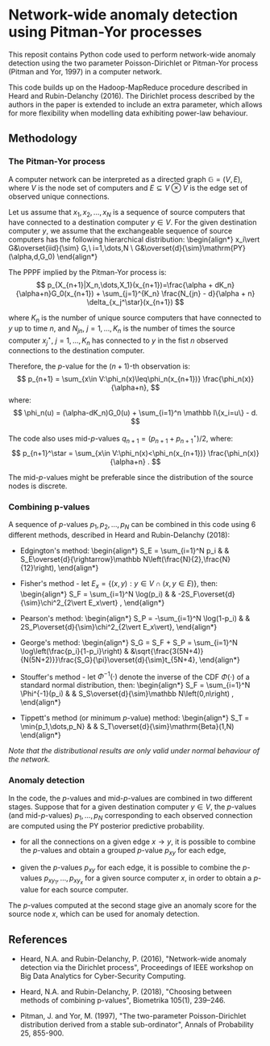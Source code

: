 # Network-wide anomaly detection using Pitman-Yor processes

This reposit contains Python code used to perform network-wide anomaly detection using the two parameter Poisson-Dirichlet or Pitman-Yor process (Pitman and Yor, 1997) in a computer network. 

This code builds up on the Hadoop-MapReduce procedure described in Heard and Rubin-Delanchy (2016). The Dirichlet process described by the authors in the paper is extended to include an extra parameter, which allows for more flexibility when modelling data exhibiting power-law behaviour.

## Methodology

### The Pitman-Yor process

A computer network can be interpreted as a directed graph $\mathbb{G}=(V,E)$, where $V$ is the node set of computers and $E\subseteq V\otimes V$ is the edge set of observed unique connections. 

Let us assume that $x_1,x_2,\dots,x_N$ is a sequence of source computers that have connected to a destination computer $y\in V$. For the given destination computer $y$, we assume that the exchangeable sequence of source computers has the following hierarchical distribution:
\begin{align*}
 x_i\vert G&\overset{iid}{\sim} G,\ i=1,\dots,N \\
 G&\overset{d}{\sim}\mathrm{PY}(\alpha,d,G_0)
\end{align*}

The PPPF implied by the Pitman-Yor process is:
$$ p_{X_{n+1}|X_n,\dots,X_1}(x_{n+1})=\frac{\alpha + dK_n}{\alpha+n}G_0(x_{n+1}) + \sum_{j=1}^{K_n} \frac{N_{jn} - d}{\alpha + n} \delta_{x_j^\star}(x_{n+1}) $$

where $K_n$ is the number of unique source computers that have connected to $y$ up to time $n$, and $N_{jn},\ j=1,\dots,K_n$ is the number of times the source computer $x_j^\star,\ j=1,\dots,K_n$ has connected to $y$ in the fist $n$ observed connections to the destination computer. 

Therefore, the $p$-value for the $(n+1)$-th observation is: 
$$ p_{n+1} = \sum_{x\in V:\phi_n(x)\leq\phi_n(x_{n+1})} \frac{\phi_n(x)}{\alpha+n}, $$
where:
$$ \phi_n(u) = (\alpha-dK_n)G_0(u) + \sum_{i=1}^n \mathbb I\{x_i=u\} - d. $$

The code also uses mid-$p$-values $q_{n+1}=(p_{n+1}+p_{n+1}^\star)/2$, where:
$$ p_{n+1}^\star = \sum_{x\in V:\phi_n(x)<\phi_n(x_{n+1})} \frac{\phi_n(x)}{\alpha+n} . $$

The mid-$p$-values might be preferable since the distribution of the source nodes is discrete. 


### Combining p-values

A sequence of $p$-values $p_1,p_2,\dots,p_N$ can be combined in this code using 6 different methods, described in Heard and Rubin-Delanchy (2018):

* Edgington's method:
\begin{align*}
S_E = \sum_{i=1}^N p_i & & S_E\overset{d}{\rightarrow}\mathbb N\left(\frac{N}{2},\frac{N}{12}\right), 
\end{align*}

* Fisher's method - let $E_x=\{(x,y):y\in V\cap(x,y\in E)\}$, then:
\begin{align*} 
S_F = \sum_{i=1}^N \log(p_i) & & -2S_F\overset{d}{\sim}\chi^2_{2\vert E_x\vert} ,
\end{align*}

* Pearson's method:
\begin{align*}
S_P = -\sum_{i=1}^N \log(1-p_i) & & 2S_P\overset{d}{\sim}\chi^2_{2\vert E_x\vert},
\end{align*}

* George's method: 
\begin{align*}
S_G = S_F + S_P = \sum_{i=1}^N \log\left(\frac{p_i}{1-p_i}\right) & &\sqrt{\frac{3(5N+4)}{N(5N+2)}}\frac{S_G}{\pi}\overset{d}{\sim}t_{5N+4}, 
\end{align*}

* Stouffer's method - let $\Phi^{-1}(\cdot)$ denote the inverse of the CDF $\Phi(\cdot)$ of a standard normal distribution, then:
\begin{align*}
S_F = \sum_{i=1}^N \Phi^{-1}(p_i) & & S_S\overset{d}{\sim}\mathbb N\left(0,n\right) ,
\end{align*}

* Tippett's method (or minimum $p$-value) method: 
\begin{align*}
S_T = \min\{p_1,\dots,p_N\} & & S_T\overset{d}{\sim}\mathrm{Beta}(1,N)
\end{align*}

*Note that the distributional results are only valid under normal behaviour of the network.*

### Anomaly detection

In the code, the $p$-values and mid-$p$-values are combined in two different stages. Suppose that for a given destination computer $y\in V$, the $p$-values (and mid-$p$-values) $p_1,\dots,p_N$ corresponding to each observed connection are computed using the PY posterior predictive probability.

* for all the connections on a given edge $x\to y$, it is possible to combine the $p$-values and obtain a grouped $p$-value $p_{xy}$ for each edge,

* given the $p$-values $p_{xy}$ for each edge, it is possible to combine the $p$-values $p_{xy_1},\dots,p_{xy_x}$ for a given source computer $x$, in order to obtain a $p$-value for each source computer.

The $p$-values computed at the second stage give an anomaly score for the source node $x$, which can be used for anomaly detection. 

## References

* Heard, N.A. and Rubin-Delanchy, P. (2016), "Network-wide anomaly detection via the Dirichlet process", Proceedings of IEEE workshop on Big Data Analytics for Cyber-Security Computing.

* Heard, N.A. and Rubin-Delanchy, P. (2018), "Choosing between methods of combining p-values", Biometrika 105(1), 239–246.

* Pitman, J. and Yor, M. (1997), "The two-parameter Poisson-Dirichlet distribution derived from a stable sub-ordinator", Annals of Probability 25, 855-900.


